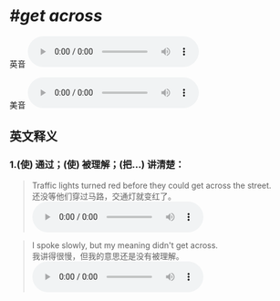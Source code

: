 # ***\#get across*** 
英音
<audio src="./media/get across1_AAC.aac" controls="controls"></audio>

美音
<audio src="./media/get across2_AAC.aac" controls="controls"></audio>



  

英文释义
---
### 1.**(使) 通过；(使) 被理解；(把…) 讲清楚：**  

 > Traffic lights turned red before they could get across the street.  
 > 还没等他们穿过马路，交通灯就变红了。    
<audio src="./media/get-27.aac" controls="controls"></audio>

 > I spoke slowly, but my meaning didn't get across.  
 > 我讲得很慢，但我的意思还是没有被理解。    
<audio src="./media/get-28.aac" controls="controls"></audio>


